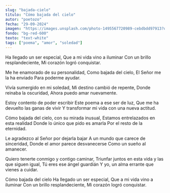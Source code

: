 ```yaml
---
slug: "bajada-cielo"
titulo: "Cómo bajada del cielo"
autor: "poetozo"
fecha: "29-09-2024"
imagen: "https://images.unsplash.com/photo-1495567720989-cebdbdd97913?q=80&w=1470&auto=format&fit=crop&ixlib=rb-4.0.3&ixid=M3wxMjA3fDB8MHxwaG90by1wYWdlfHx8fGVufDB8fHx8fA%3D%3D"
fondo: "bg-red-600"
texto: "text-white"
tags: ["poema", "amor", "soledad"]
---
```


Ha llegado un ser especial,
Que a mi vida vino a iluminar
Con un brillo resplandeciente,
Mi corazón logró conquistar.

Me he enamorado de su personalidad,
Como bajada del cielo,
El Señor me la ha enviado
Para poderme ayudar.

Vivía sumergido en mi soledad,
Mi destino cambió de repente,
Donde reinaba la oscuridad,
Ahora puedo amar nuevamente.

Estoy contento de poder escribir
Este poema a ese ser de luz,
Que me ha devuelto las ganas de vivir
Y transformar mi vida con una nueva actitud.

Cómo bajada del cielo, con su mirada inusual,
Estamos entrelazados en esta realidad
Donde lo único que pido es amarla
Por el resto de la eternidad.

Le agradezco al Señor por dejarla bajar
A un mundo que carece de sinceridad,
Donde el amor parece desvanecerse
Como un sueño al amanecer.

Quiero tenerte conmigo y contigo caminar,
Triunfar juntos en esta vida y las que siguen igual,
Tú eres ese ángel guardián
Y yo, un alma errante que vienes a cuidar.

Cómo bajada del cielo
Ha llegado un ser especial,
Que a mi vida vino a iluminar
Con un brillo resplandeciente,
Mi corazón logró conquistar.

